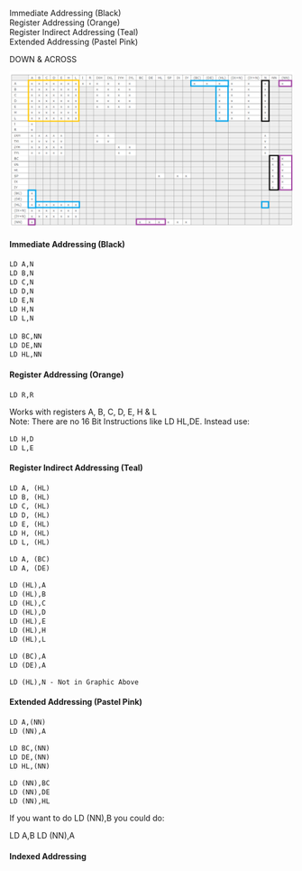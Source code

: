 
Immediate Addressing (Black)  
Register Addressing  (Orange)  
Register Indirect Addressing (Teal)  
Extended Addressing (Pastel Pink)

DOWN & ACROSS

![Image of Load Instructions](https://github.com/spectrumcomputing/ZX-Machine-Code/blob/main/Registers.png)

#### Immediate Addressing (Black)
```
LD A,N
LD B,N
LD C,N
LD D,N
LD E,N
LD H,N
LD L,N

LD BC,NN
LD DE,NN
LD HL,NN
```

#### Register Addressing  (Orange)
```
LD R,R
```
Works with registers A, B, C, D, E, H & L  
Note: There are no 16 Bit Instructions like LD HL,DE. Instead use:
```
LD H,D
LD L,E
```
#### Register Indirect Addressing (Teal)


```
LD A, (HL) 
LD B, (HL) 
LD C, (HL) 
LD D, (HL) 
LD E, (HL) 
LD H, (HL) 
LD L, (HL) 
```
```
LD A, (BC)
LD A, (DE)
```
```
LD (HL),A
LD (HL),B
LD (HL),C
LD (HL),D
LD (HL),E
LD (HL),H
LD (HL),L
```
```
LD (BC),A 
LD (DE),A 
```
```
LD (HL),N - Not in Graphic Above
```
#### Extended Addressing (Pastel Pink)
```
LD A,(NN)
LD (NN),A
```
```
LD BC,(NN)
LD DE,(NN)
LD HL,(NN)
```
```
LD (NN),BC
LD (NN),DE
LD (NN),HL
```
If you want to do LD (NN),B you could do:

LD A,B
LD (NN),A

#### Indexed Addressing
